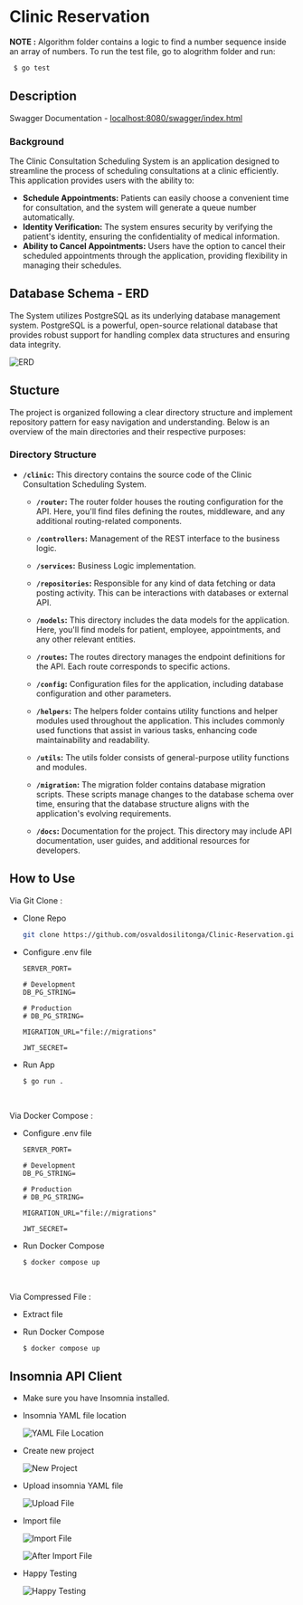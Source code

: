 # Clinic Reservation

**NOTE :** Algorithm folder contains a logic to find a number sequence inside an array of numbers. To run the test file, go to alogrithm folder and run:

```bash
 $ go test
```

## Description

Swagger Documentation - [localhost:8080/swagger/index.html](http://localhost:8080/swagger/index.html)

### Background

The Clinic Consultation Scheduling System is an application designed to streamline the process of scheduling consultations at a clinic efficiently. This application provides users with the ability to:

- **Schedule Appointments:** Patients can easily choose a convenient time for consultation, and the system will generate a queue number automatically.
- **Identity Verification:** The system ensures security by verifying the patient's identity, ensuring the confidentiality of medical information.
- **Ability to Cancel Appointments:** Users have the option to cancel their scheduled appointments through the application, providing flexibility in managing their schedules.

## Database Schema - ERD

The System utilizes PostgreSQL as its underlying database management system. PostgreSQL is a powerful, open-source relational database that provides robust support for handling complex data structures and ensuring data integrity.

![ERD](/clinic/docs/erd.png)

## Stucture

The project is organized following a clear directory structure and implement repository pattern for easy navigation and understanding. Below is an overview of the main directories and their respective purposes:

### Directory Structure

- **`/clinic`:** This directory contains the source code of the Clinic Consultation Scheduling System.

  - **`/router`:** The router folder houses the routing configuration for the API. Here, you'll find files defining the routes, middleware, and any additional routing-related components.

  - **`/controllers`:** Management of the REST interface to the business logic.

  - **`/services`:** Business Logic implementation.

  - **`/repositories`:** Responsible for any kind of data fetching or data posting activity. This can be interactions with databases or external API.

  - **`/models`:** This directory includes the data models for the application. Here, you'll find models for patient, employee, appointments, and any other relevant entities.

  - **`/routes`:** The routes directory manages the endpoint definitions for the API. Each route corresponds to specific actions.

  - **`/config`:** Configuration files for the application, including database configuration and other parameters.

  - **`/helpers`:** The helpers folder contains utility functions and helper modules used throughout the application. This includes commonly used functions that assist in various tasks, enhancing code maintainability and readability.

  - **`/utils`:** The utils folder consists of general-purpose utility functions and modules.

  - **`/migration`:** The migration folder contains database migration scripts. These scripts manage changes to the database schema over time, ensuring that the database structure aligns with the application's evolving requirements.

  - **`/docs`:** Documentation for the project. This directory may include API documentation, user guides, and additional resources for developers.

## How to Use

Via Git Clone :

- Clone Repo

  ```bash
  git clone https://github.com/osvaldosilitonga/Clinic-Reservation.git
  ```

- Configure .env file

  ```shell
  SERVER_PORT=

  # Development
  DB_PG_STRING=

  # Production
  # DB_PG_STRING=

  MIGRATION_URL="file://migrations"

  JWT_SECRET=
  ```

- Run App

  ```bash
  $ go run .
  ```

<br />

Via Docker Compose :

- Configure .env file

  ```shell
  SERVER_PORT=

  # Development
  DB_PG_STRING=

  # Production
  # DB_PG_STRING=

  MIGRATION_URL="file://migrations"

  JWT_SECRET=
  ```

- Run Docker Compose

  ```
  $ docker compose up
  ```

<br />

Via Compressed File :

- Extract file
- Run Docker Compose

  ```
  $ docker compose up
  ```

## Insomnia API Client

- Make sure you have Insomnia installed.

- Insomnia YAML file location

  ![YAML File Location](./misc/insomnia_path.png)

- Create new project

  ![New Project](./misc/insomnia_new_project.png)

- Upload insomnia YAML file

  ![Upload File](./misc/choose_flie.png)

- Import file

  ![Import File](./misc/import.png)

  ![After Import File](./misc/after_import.png)

- Happy Testing

  ![Happy Testing](./misc/happy_testing.png)
